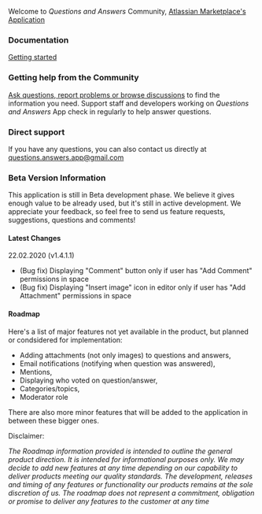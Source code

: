 Welcome to _Questions and Answers_ Community, [Atlassian Marketplace's Application](https://marketplace.atlassian.com/1221163)

### Documentation
[Getting started](https://github.com/questions-answers/community/wiki)

### Getting help from the Community
[Ask questions, report problems or browse discussions](https://github.com/questions-answers/community/issues) to find the information you need. Support staff and developers working on _Questions and Answers_ App check in regularly to help answer questions.

### Direct support
If you have any questions, you can also contact us directly at questions.answers.app@gmail.com

### Beta Version Information
This application is still in Beta development phase. We believe it gives enough value to be already used, but it's still in active development. We appreciate your feedback, so feel free to send us feature requests, suggestions, questions and comments!

#### Latest Changes

22.02.2020 (v1.4.1.1)
 - (Bug fix) Displaying "Comment" button only if user has "Add Comment" permissions in space
 - (Bug fix) Displaying "Insert image" icon in editor only if user has "Add Attachment" permissions in space

#### Roadmap

Here's a list of major features not yet available in the product, but planned or condsidered for implementation:

* Adding attachments (not only images) to questions and answers,
* Email notifications (notifying when question was answered),
* Mentions,
* Displaying who voted on question/answer,
* Categories/topics,
* Moderator role

There are also more minor features that will be added to the application in between these bigger ones.

Disclaimer:

_The Roadmap information provided is intended to outline the general product direction. It is intended for informational purposes only. We may decide to add new features at any time depending on our capability to deliver products meeting our quality standards. The development, releases and timing of any features or functionality our products remains at the sole discretion of us. The roadmap does not represent a commitment, obligation or promise to deliver any features to the customer at any time_
